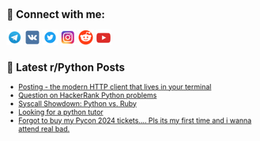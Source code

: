## 🔎 Connect with me:
[<img src="https://github.com/bullbesh/bullbesh/blob/main/images/Telegram.png" width="32" height="32" />](https://t.me/bullbesh)
[<img src="https://github.com/bullbesh/bullbesh/blob/main/images/VK.png" width="32" height="32" />](https://vk.com/bullbesh)
[<img src="https://github.com/bullbesh/bullbesh/blob/main/images/Twitter.png" width="32" height="32" />](https://twitter.com/bullbesh1)
[<img src="https://github.com/bullbesh/bullbesh/blob/main/images/Instagram.png" width="32" height="32" />](https://www.instagram.com/bullbesh)
[<img src="https://github.com/bullbesh/bullbesh/blob/main/images/Reddit.png" width="32" height="32" />](https://www.reddit.com/user/bullbesh)
[<img src="https://github.com/bullbesh/bullbesh/blob/main/images/YouTube.png" width="32" height="32" />](https://www.youtube.com/channel/UCtfjRs6uzgq5mfm8S06WTcg)

## 📕 Latest r/Python Posts
<!-- BLOG-POST-LIST:START -->
- [Posting - the modern HTTP client that lives in your terminal](https://www.reddit.com/r/Python/comments/1dz775b/posting_the_modern_http_client_that_lives_in_your/)
- [Question on HackerRank Python problems](https://www.reddit.com/r/Python/comments/1dz6qf3/question_on_hackerrank_python_problems/)
- [Syscall Showdown: Python vs. Ruby](https://www.reddit.com/r/Python/comments/1dz5nh4/syscall_showdown_python_vs_ruby/)
- [Looking for a python tutor](https://www.reddit.com/r/Python/comments/1dz4vch/looking_for_a_python_tutor/)
- [Forgot to buy my Pycon 2024 tickets.... Pls its my first time and i wanna attend real bad.](https://www.reddit.com/r/Python/comments/1dz2q4u/forgot_to_buy_my_pycon_2024_tickets_pls_its_my/)
<!-- BLOG-POST-LIST:END -->
